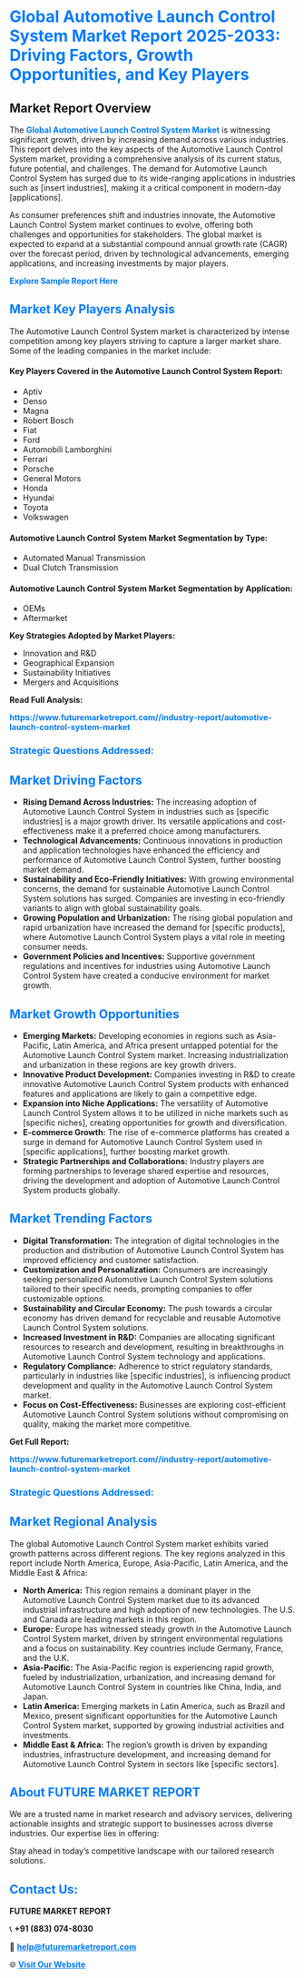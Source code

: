 <h1 style="color: #007BFF;">Global Automotive Launch Control System Market Report 2025-2033: Driving Factors, Growth Opportunities, and Key Players</h1>

<section id="overview">
<h2>Market Report Overview</h2>
<p>The <a href="https://www.futuremarketreport.com//industry-report/automotive-launch-control-system-market" style="color: #007BFF; text-decoration: none;"><strong>Global Automotive Launch Control System Market</strong></a> is witnessing significant growth, driven by increasing demand across various industries. This report delves into the key aspects of the Automotive Launch Control System market, providing a comprehensive analysis of its current status, future potential, and challenges. The demand for Automotive Launch Control System has surged due to its wide-ranging applications in industries such as [insert industries], making it a critical component in modern-day [applications].</p>
<p>As consumer preferences shift and industries innovate, the Automotive Launch Control System market continues to evolve, offering both challenges and opportunities for stakeholders. The global market is expected to expand at a substantial compound annual growth rate (CAGR) over the forecast period, driven by technological advancements, emerging applications, and increasing investments by major players.</p>
</section>

<section id="overview">
<p><a href="https://www.futuremarketreport.com//request-sample/reportId=48184" style="color: #007BFF; text-decoration: none;"><strong>Explore Sample Report Here</strong></a></p>
</section>

<section id="key-players">
<h2 style="color: #007BFF;">Market Key Players Analysis</h2>
<p>The Automotive Launch Control System market is characterized by intense competition among key players striving to capture a larger market share. Some of the leading companies in the market include:</p>
<h4>Key Players Covered in the Automotive Launch Control System Report:</h4>
<ul><li>Aptiv</li><li>Denso</li><li>Magna</li><li>Robert Bosch</li><li>Fiat</li><li>Ford</li><li>Automobili Lamborghini</li><li>Ferrari</li><li>Porsche</li><li>General Motors</li><li>Honda</li><li>Hyundai</li><li>Toyota</li><li>Volkswagen</li></ul>
<h4>Automotive Launch Control System Market Segmentation by Type:</h4>
<ul><li>Automated Manual Transmission</li><li>Dual Clutch Transmission</li></ul>

<h4>Automotive Launch Control System Market Segmentation by Application:</h4>
<ul><li>OEMs</li><li>Aftermarket</li></ul>
<p><strong>Key Strategies Adopted by Market Players:</strong></p>
<ul>
<li>Innovation and R&D</li>
<li>Geographical Expansion</li>
<li>Sustainability Initiatives</li>
<li>Mergers and Acquisitions</li>
</ul>
</section>

<section>
<p><strong>Read Full Analysis: </strong></p><a href="https://www.futuremarketreport.com//industry-report/automotive-launch-control-system-market" style="color: #007BFF; text-decoration: none;"><strong>https://www.futuremarketreport.com//industry-report/automotive-launch-control-system-market</strong></a>
<h3 style="color: #007BFF;">Strategic Questions Addressed:</h3>
</section>

<section id="driving-factors">
<h2 style="color: #007BFF;">Market Driving Factors</h2>
<ul>
<li><strong>Rising Demand Across Industries:</strong> The increasing adoption of Automotive Launch Control System in industries such as [specific industries] is a major growth driver. Its versatile applications and cost-effectiveness make it a preferred choice among manufacturers.</li>
<li><strong>Technological Advancements:</strong> Continuous innovations in production and application technologies have enhanced the efficiency and performance of Automotive Launch Control System, further boosting market demand.</li>
<li><strong>Sustainability and Eco-Friendly Initiatives:</strong> With growing environmental concerns, the demand for sustainable Automotive Launch Control System solutions has surged. Companies are investing in eco-friendly variants to align with global sustainability goals.</li>
<li><strong>Growing Population and Urbanization:</strong> The rising global population and rapid urbanization have increased the demand for [specific products], where Automotive Launch Control System plays a vital role in meeting consumer needs.</li>
<li><strong>Government Policies and Incentives:</strong> Supportive government regulations and incentives for industries using Automotive Launch Control System have created a conducive environment for market growth.</li>
</ul>
</section>

<section id="growth-opportunities">
<h2 style="color: #007BFF;">Market Growth Opportunities</h2>
<ul>
<li><strong>Emerging Markets:</strong> Developing economies in regions such as Asia-Pacific, Latin America, and Africa present untapped potential for the Automotive Launch Control System market. Increasing industrialization and urbanization in these regions are key growth drivers.</li>
<li><strong>Innovative Product Development:</strong> Companies investing in R&D to create innovative Automotive Launch Control System products with enhanced features and applications are likely to gain a competitive edge.</li>
<li><strong>Expansion into Niche Applications:</strong> The versatility of Automotive Launch Control System allows it to be utilized in niche markets such as [specific niches], creating opportunities for growth and diversification.</li>
<li><strong>E-commerce Growth:</strong> The rise of e-commerce platforms has created a surge in demand for Automotive Launch Control System used in [specific applications], further boosting market growth.</li>
<li><strong>Strategic Partnerships and Collaborations:</strong> Industry players are forming partnerships to leverage shared expertise and resources, driving the development and adoption of Automotive Launch Control System products globally.</li>
</ul>
</section>

<section id="trending-factors">
<h2 style="color: #007BFF;">Market Trending Factors</h2>
<ul>
<li><strong>Digital Transformation:</strong> The integration of digital technologies in the production and distribution of Automotive Launch Control System has improved efficiency and customer satisfaction.</li>
<li><strong>Customization and Personalization:</strong> Consumers are increasingly seeking personalized Automotive Launch Control System solutions tailored to their specific needs, prompting companies to offer customizable options.</li>
<li><strong>Sustainability and Circular Economy:</strong> The push towards a circular economy has driven demand for recyclable and reusable Automotive Launch Control System solutions.</li>
<li><strong>Increased Investment in R&D:</strong> Companies are allocating significant resources to research and development, resulting in breakthroughs in Automotive Launch Control System technology and applications.</li>
<li><strong>Regulatory Compliance:</strong> Adherence to strict regulatory standards, particularly in industries like [specific industries], is influencing product development and quality in the Automotive Launch Control System market.</li>
<li><strong>Focus on Cost-Effectiveness:</strong> Businesses are exploring cost-efficient Automotive Launch Control System solutions without compromising on quality, making the market more competitive.</li>
</ul>
</section>

<section>
<p><strong>Get Full Report: </strong></p><a href="https://www.futuremarketreport.com//industry-report/automotive-launch-control-system-market" style="color: #007BFF; text-decoration: none;"><strong>https://www.futuremarketreport.com//industry-report/automotive-launch-control-system-market</strong></a>
<h3 style="color: #007BFF;">Strategic Questions Addressed:</h3>
</section>


<section id="regional-analysis">
<h2 style="color: #007BFF;">Market Regional Analysis</h2>
<p>The global Automotive Launch Control System market exhibits varied growth patterns across different regions. The key regions analyzed in this report include North America, Europe, Asia-Pacific, Latin America, and the Middle East & Africa:</p>
<ul>
<li><strong>North America:</strong> This region remains a dominant player in the Automotive Launch Control System market due to its advanced industrial infrastructure and high adoption of new technologies. The U.S. and Canada are leading markets in this region.</li>
<li><strong>Europe:</strong> Europe has witnessed steady growth in the Automotive Launch Control System market, driven by stringent environmental regulations and a focus on sustainability. Key countries include Germany, France, and the U.K.</li>
<li><strong>Asia-Pacific:</strong> The Asia-Pacific region is experiencing rapid growth, fueled by industrialization, urbanization, and increasing demand for Automotive Launch Control System in countries like China, India, and Japan.</li>
<li><strong>Latin America:</strong> Emerging markets in Latin America, such as Brazil and Mexico, present significant opportunities for the Automotive Launch Control System market, supported by growing industrial activities and investments.</li>
<li><strong>Middle East & Africa:</strong> The region’s growth is driven by expanding industries, infrastructure development, and increasing demand for Automotive Launch Control System in sectors like [specific sectors].</li>
</ul>
</section>

<footer>
<h2 style="color: #007BFF;">About FUTURE MARKET REPORT</h2>
<p>We are a trusted name in market research and advisory services, delivering actionable insights and strategic support to businesses across diverse industries. Our expertise lies in offering:</p>

<p>Stay ahead in today’s competitive landscape with our tailored research solutions.</p>

<h2 style="color: #007BFF;">Contact Us:</h2>
<p><strong>FUTURE MARKET REPORT</strong></p>
<p>📞 <strong>+91 (883) 074-8030</strong></p>
<p>📧 <strong><a href="mailto:help@futuremarketreport.com" style="color: #007BFF;">help@futuremarketreport.com</a></strong></p>
<p>🌐 <strong><a href="https://www.futuremarketreport.com/" style="color: #007BFF;">Visit Our Website</a></strong></p>
</footer>